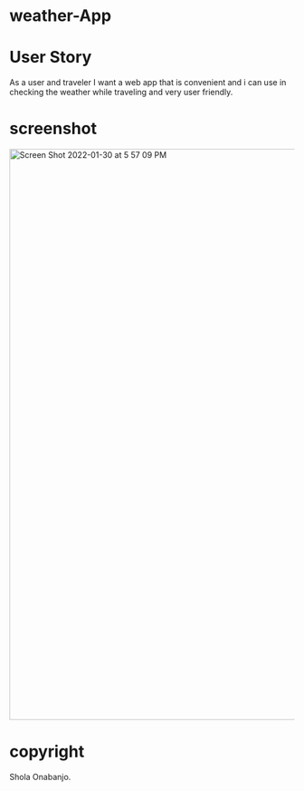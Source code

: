 # weather-App
 
 # User Story 

 As a user and traveler 
 I want a web app that is convenient and i can use in checking the weather while traveling and very user friendly.

 # screenshot

<img width="1007" alt="Screen Shot 2022-01-30 at 5 57 09 PM" src="https://user-images.githubusercontent.com/82775553/151721785-599cbe35-826d-4fa0-8dd8-f05cc508420f.png">

# copyright
 Shola Onabanjo.
